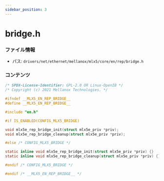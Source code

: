 ```yaml
---
sidebar_position: 3
---
```

# bridge.h

### ファイル情報

- パス: `drivers/net/ethernet/mellanox/mlx5/core/en/rep/bridge.h`

### コンテンツ

```h
/* SPDX-License-Identifier: GPL-2.0 OR Linux-OpenIB */
/* Copyright (c) 2021 Mellanox Technologies. */

#ifndef __MLX5_EN_REP_BRIDGE__
#define __MLX5_EN_REP_BRIDGE__

#include "en.h"

#if IS_ENABLED(CONFIG_MLX5_BRIDGE)

void mlx5e_rep_bridge_init(struct mlx5e_priv *priv);
void mlx5e_rep_bridge_cleanup(struct mlx5e_priv *priv);

#else /* CONFIG_MLX5_BRIDGE */

static inline void mlx5e_rep_bridge_init(struct mlx5e_priv *priv) {}
static inline void mlx5e_rep_bridge_cleanup(struct mlx5e_priv *priv) {}

#endif /* CONFIG_MLX5_BRIDGE */

#endif /* __MLX5_EN_REP_BRIDGE__ */

```
